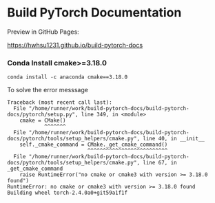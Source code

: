 # Build PyTorch Documentation

Preview in GitHub Pages: 

https://hwhsu1231.github.io/build-pytorch-docs



### Conda Install cmake>=3.18.0

```
conda install -c anaconda cmake==3.18.0
```

To solve the error messsage

```
Traceback (most recent call last):
  File "/home/runner/work/build-pytorch-docs/build-pytorch-docs/pytorch/setup.py", line 349, in <module>
    cmake = CMake()
            ^^^^^^^
  File "/home/runner/work/build-pytorch-docs/build-pytorch-docs/pytorch/tools/setup_helpers/cmake.py", line 40, in __init__
    self._cmake_command = CMake._get_cmake_command()
                          ^^^^^^^^^^^^^^^^^^^^^^^^^^
  File "/home/runner/work/build-pytorch-docs/build-pytorch-docs/pytorch/tools/setup_helpers/cmake.py", line 67, in _get_cmake_command
    raise RuntimeError("no cmake or cmake3 with version >= 3.18.0 found")
RuntimeError: no cmake or cmake3 with version >= 3.18.0 found
Building wheel torch-2.4.0a0+git59a1f1f
```
